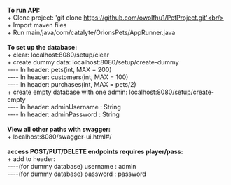<strong>To run API:</strong><br/>
    + Clone project: 'git clone https://github.com/owolfhu1/PetProject.git'<br/>
    + Import maven files<br/>
    + Run main/java/com/catalyte/OrionsPets/AppRunner.java<br/>
<br/>
<strong>To set up the database:</strong><br/>
    + clear: localhost:8080/setup/clear<br/>
    + create dummy data: localhost:8080/setup/create-dummy<br/>
    ---- In header: pets(int, MAX = 200)<br/>
    ---- In header: customers(int, MAX = 100)<br/>
    ---- In header: purchases(int, MAX = pets/2)<br/>
    + create empty database with one admin: localhost:8080/setup/create-empty<br/>
    ---- In header: adminUsername : String<br/>
    ---- In header: adminPassword : String<br/>
<br/>
<strong>View all other paths with swagger:</strong><br/>
    + localhost:8080/swagger-ui.html#/<br/>
<br/>
<strong>access POST/PUT/DELETE endpoints requires player/pass:</strong><br/>
    + add to header:<br/>
    ----(for dummy database) username : admin<br/>
    ----(for dummy database) password : password
    
